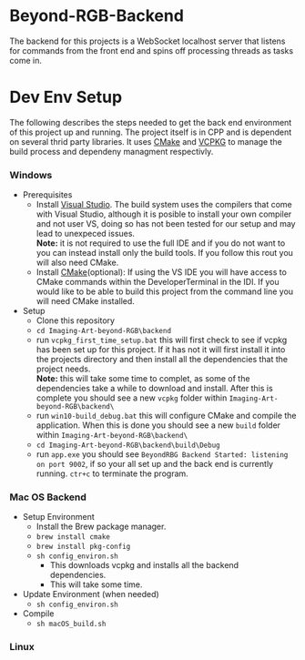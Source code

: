 # Beyond-RGB-Backend

The backend for this projects is a WebSocket localhost server that listens for commands from the front end and spins off processing threads as tasks come in.

# Dev Env Setup

The following describes the steps needed to get the back end environment of this project up and running. The project itself is in CPP and is dependent on several thrid party libraries. It uses [CMake](https://cmake.org/) and [VCPKG](https://vcpkg.io/en/index.html) to manage the build process and dependeny managment respectivly. 

### Windows
- Prerequisites
  - Install [Visual Studio](https://visualstudio.microsoft.com/downloads/#build-tools-for-visual-studio-2019?target=_blank). The build system uses the compilers that come with Visual Studio, although it is posible to install your own compiler and not user VS, doing so has not been tested for our setup and may lead to unexpeced issues.<br>
  **Note:** it is not required to use the full IDE and if you do not want to you can instead install only the build tools. If you follow this rout you will also need CMake.
  - Install [CMake](https://cmake.org/install/)(optional): If using the VS IDE you will have access to CMake commands within the DeveloperTerminal in the IDI. If you would like to be able to build this project from the command line you will need CMake installed.
- Setup
  - Clone this repository
  - ```cd Imaging-Art-beyond-RGB\backend```
  - run ```vcpkg_first_time_setup.bat``` this will first check to see if vcpkg has been set up for this project. If it has not it will first install it into the projects directory and then install all the dependencies that the project needs.<br>
  **Note:** this will take some time to complet, as some of the dependencies take a while to download and install. After this is complete you should see a new ```vcpkg``` folder within ```Imaging-Art-beyond-RGB\backend\```
  - run ```win10-build_debug.bat``` this will configure CMake and compile the application. When this is done you should see a new ```build``` folder within ```Imaging-Art-beyond-RGB\backend\```
  - ```cd Imaging-Art-beyond-RGB\backend\build\Debug```
  - run ```app.exe``` you should see ```BeyondRBG Backend Started: listening on port 9002```, if so your all set up and the back end is currently running. ```ctr+c``` to terminate the program.

### Mac OS Backend
- Setup Environment
  - Install the Brew package manager.
  - ```brew install cmake```
  - ```brew install pkg-config```
  - ```sh config_environ.sh```
    - This downloads vcpkg and installs all the backend dependencies.
    - This will take some time.
- Update Environment (when needed)
  - ```sh config_environ.sh```
- Compile
  - ```sh macOS_build.sh```


### Linux
